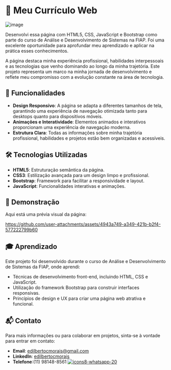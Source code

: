 
# 💼 Meu Currículo Web

![image](https://github.com/user-attachments/assets/79b2db90-b395-4969-b4c6-f68ffc6df2e4)


Desenvolvi essa página com HTML5, CSS, JavaScript e Bootstrap como parte do curso de Análise e Desenvolvimento de Sistemas na FIAP. Foi uma excelente oportunidade para aprofundar meu aprendizado e aplicar na prática esses conhecimentos.

A página destaca minha experiência profissional, habilidades interpessoais e as tecnologias que venho dominando ao longo da minha trajetória. Este projeto representa um marco na minha jornada de desenvolvimento e reflete meu compromisso com a evolução constante na área de tecnologia.

## 🎯 Funcionalidades

- **Design Responsivo**: A página se adapta a diferentes tamanhos de tela, garantindo uma experiência de navegação otimizada tanto para desktops quanto para dispositivos móveis.
- **Animações e Interatividade**: Elementos animados e interativos proporcionam uma experiência de navegação moderna.
- **Estrutura Clara**: Todas as informações sobre minha trajetória profissional, habilidades e projetos estão bem organizadas e acessíveis.

## 🛠 Tecnologias Utilizadas

- **HTML5**: Estruturação semântica da página.
- **CSS3**: Estilização avançada para um design limpo e profissional.
- **Bootstrap**: Framework para facilitar a responsividade e layout.
- **JavaScript**: Funcionalidades interativas e animações.

## 🚀 Demonstração

Aqui está uma prévia visual da página:

https://github.com/user-attachments/assets/4943a749-a349-421b-b2f4-577222799b60


## 🎓 Aprendizado

Este projeto foi desenvolvido durante o curso de Análise e Desenvolvimento de Sistemas da FIAP, onde aprendi:

- Técnicas de desenvolvimento front-end, incluindo HTML, CSS e JavaScript.
- Utilização do framework Bootstrap para construir interfaces responsivas.
- Princípios de design e UX para criar uma página web atrativa e funcional.

## 📬 Contato

Para mais informações ou para colaborar em projetos, sinta-se à vontade para entrar em contato:

- **Email**: [edilbertocmorais@gmail.com](mailto:edilbertocmorais@gmail.com)
- **LinkedIn**: [edilbertocmorais](https://www.linkedin.com/in/edilbertocmorais/)
- **Telefone**:(11) 98148-8561 [![icons8-whatsapp-20](https://github.com/user-attachments/assets/a32d49a4-c230-46df-8d32-f2087d722733)
](https://wa.me/5511981488561) 
